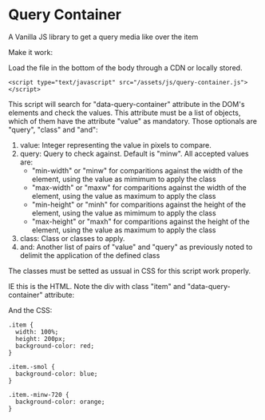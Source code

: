 # Query Container
A Vanilla JS library to get a query media like over the item

Make it work:

Load the file in the bottom of the body through a CDN or locally stored.

    <script type="text/javascript" src="/assets/js/query-container.js"></script>
  
This script will search for "data-query-container" attribute in the DOM's elements and check the values. This attribute must be a list of objects, which of them have the attribute "value" as mandatory. Those optionals are "query", "class" and "and":

1. value: Integer representing the value in pixels to compare.
2. query: Query to check against. Default is "minw". All accepted values are:
    * "min-width" or "minw" for comparitions against the width of the element, using the value as mimimum to apply the class
    * "max-width" or "maxw" for comparitions against the width of the element, using the value as maximum to apply the class
    * "min-height" or "minh" for comparitions against the height of the element, using the value as mimimum to apply the class
    * "max-height" or "maxh" for comparitions against the height of the element, using the value as maximum to apply the class
3. class: Class or classes to apply.
4. and: Another list of pairs of "value" and "query" as previously noted to delimit the application of the defined class

The classes must be setted as ussual in CSS for this script work properly.

IE this is the HTML. Note the div with class "item" and "data-query-container" attribute:
    <html>
    <body>
		    <div class="item" data-query-container="[{'value': 320,'query':'min-width','class':'-smol', 'and': [{'value': 719,'query':'max-width'}]}, {'value': 720}]"></div>
        <script type="text/javascript" src="/assets/js/query-container.js"></script>
    </body>
    </html>
    
And the CSS:
    
    .item {
      width: 100%;
      height: 200px;
      background-color: red;
    }

    .item.-smol {
      background-color: blue;
    }

    .item.-minw-720 {
      background-color: orange;
    }
